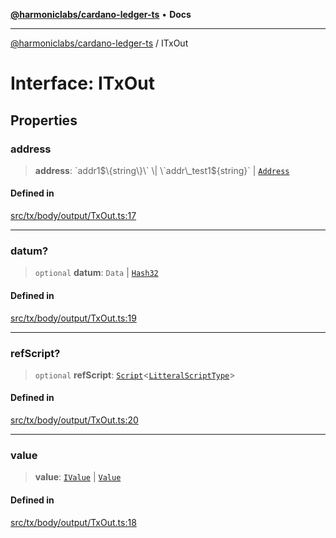 [**@harmoniclabs/cardano-ledger-ts**](../README.md) • **Docs**

***

[@harmoniclabs/cardano-ledger-ts](../globals.md) / ITxOut

# Interface: ITxOut

## Properties

### address

> **address**: \`addr1$\{string\}\` \| \`addr\_test1$\{string\}\` \| [`Address`](../classes/Address.md)

#### Defined in

[src/tx/body/output/TxOut.ts:17](https://github.com/HarmonicLabs/cardano-ledger-ts/blob/94dd590ffe94133126b0d8d49920fc7b002e1975/src/tx/body/output/TxOut.ts#L17)

***

### datum?

> `optional` **datum**: `Data` \| [`Hash32`](../classes/Hash32.md)

#### Defined in

[src/tx/body/output/TxOut.ts:19](https://github.com/HarmonicLabs/cardano-ledger-ts/blob/94dd590ffe94133126b0d8d49920fc7b002e1975/src/tx/body/output/TxOut.ts#L19)

***

### refScript?

> `optional` **refScript**: [`Script`](../classes/Script.md)\<[`LitteralScriptType`](../type-aliases/LitteralScriptType.md)\>

#### Defined in

[src/tx/body/output/TxOut.ts:20](https://github.com/HarmonicLabs/cardano-ledger-ts/blob/94dd590ffe94133126b0d8d49920fc7b002e1975/src/tx/body/output/TxOut.ts#L20)

***

### value

> **value**: [`IValue`](../type-aliases/IValue.md) \| [`Value`](../classes/Value.md)

#### Defined in

[src/tx/body/output/TxOut.ts:18](https://github.com/HarmonicLabs/cardano-ledger-ts/blob/94dd590ffe94133126b0d8d49920fc7b002e1975/src/tx/body/output/TxOut.ts#L18)
